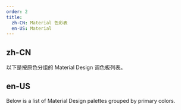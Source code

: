 ```yaml
---
order: 2
title:
  zh-CN: Material 色彩表
  en-US: Material
---
```


## zh-CN

以下是按原色分组的 Material Design 调色板列表。

## en-US

Below is a list of Material Design palettes grouped by primary colors.